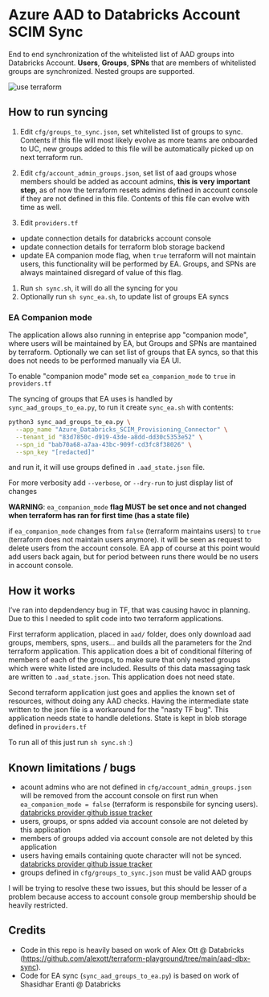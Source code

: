 # Azure AAD to Databricks Account SCIM Sync

End to end synchronization of the whitelisted list of AAD groups into Databricks Account. **Users**, **Groups**, **SPNs** that are members of whitelisted groups are synchronized. Nested groups are supported.



![use terraform](./docs/use_terraform.png)

## How to run syncing

1. Edit `cfg/groups_to_sync.json`, set whitelisted list of groups to sync. Contents if this file will most likely evolve as more teams are onboarded to UC, new groups added to this file will be automatically picked up on next terraform run.

1. Edit `cfg/account_admin_groups.json`, set list of aad groups whose members should be added as account admins, **this is very important step**, as of now the terraform resets admins defined in account console if they are not defined in this file. Contents of this file can evolve with time as well.

1. Edit `providers.tf`
  
- update connection details for databricks account console
- update connection details for terraform blob storage backend
- update EA companion mode flag, when `true` terraform will not maintain users, this functionality will be performed by EA. Groups, and SPNs are always maintained disregard of value of this flag.

1. Run `sh sync.sh`, it will do all the syncing for you
1. Optionally run `sh sync_ea.sh`, to update list of groups EA syncs

### EA Companion mode

The application allows also running in enteprise app "companion mode", where users will be maintained by EA, but Groups and SPNs are mantained by terraform. Optionally we can set list of groups that EA syncs, so that this does not needs to be performed manually via EA UI.

To enable "companion mode" mode set `ea_companion_mode` to `true` in `providers.tf`

The syncing of groups that EA uses is handled by `sync_aad_groups_to_ea.py`, to run it create `sync_ea.sh` with contents:

```sh
python3 sync_aad_groups_to_ea.py \
  --app_name "Azure_Databricks_SCIM_Provisioning_Connector" \
  --tenant_id "83d7850c-d919-43de-a8dd-dd30c5353e52" \
  --spn_id "bab70a68-a7aa-43bc-909f-cd3fc8f38026" \
  --spn_key "[redacted]"
```

and run it, it will use groups defined in `.aad_state.json` file. 

For more verbosity add `--verbose`, or `--dry-run` to just display list of changes

**WARNING**: `ea_companion_mode` **flag MUST be set once and not changed when terraform has ran for first time (has a state file)**

if `ea_companion_mode` changes from `false` (terraform maintains users) to `true` (terraform does not maintain users anymore). it will be seen as request to delete users from the account console. EA app of course at this point would add users back again, but for period between runs there would be no users in account console.

## How it works

I’ve ran into depdendency bug in TF, that was causing havoc in planning. Due to this I needed to split code into two terraform applications.

First terraform application, placed in `aad/` folder, does only download aad groups, members, spns, users… and builds all the parameters for the 2nd terraform application. This application does a bit of conditional filtering of members of each of the groups, to make sure that only nested groups which were white listed are included. Results of this data massaging task are written to `.aad_state.json`. This application does not need state.

Second terraform application just goes and applies the known set of resources, without doing any AAD checks. Having the intermediate state written to the json file is a workaround for the "nasty TF bug". This application needs state to handle deletions. State is kept in blob storage defined in `providers.tf`

To run all of this just run `sh sync.sh` :)

## Known limitations / bugs

- acount admins who are not defined in `cfg/account_admin_groups.json` will be removed from the account console on first run when `ea_companion_mode = false` (terraform is responsbile for syncing users). [databricks provider github issue tracker](https://github.com/databricks/terraform-provider-databricks/issues/2648)
- users, groups, or spns added via account console are not deleted by this application
- members of groups added via account console are not deleted by this application
- users having emails containing quote character will not be synced. [databricks provider github issue tracker](https://github.com/databricks/terraform-provider-databricks/issues/2646)
- groups defined in `cfg/groups_to_sync.json` must be valid AAD groups

I will be trying to resolve these two issues, but this should be lesser of a problem because access to account console group membership should be heavily restricted.

## Credits

- Code in this repo is heavily based on work of Alex Ott @ Databricks (https://github.com/alexott/terraform-playground/tree/main/aad-dbx-sync).
- Code for EA sync (`sync_aad_groups_to_ea.py`) is based on work of Shasidhar Eranti @ Databricks
